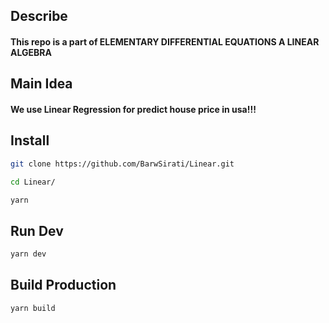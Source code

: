 ## Describe
#### This repo is a part of ELEMENTARY DIFFERENTIAL EQUATIONS A LINEAR ALGEBRA 
## Main Idea 
#### We use Linear Regression for predict house price in usa!!!

## Install
```bash
git clone https://github.com/BarwSirati/Linear.git
```

```bash
cd Linear/
```

```bash
yarn
```
## Run Dev
```bash
yarn dev
```
## Build Production
```bash
yarn build
```